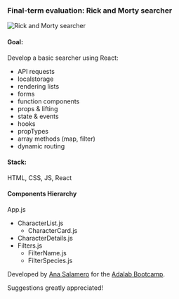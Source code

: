 ### Final-term evaluation: Rick and Morty searcher

![Rick and Morty searcher](https://user-images.githubusercontent.com/79455146/122356626-431ad800-cf53-11eb-8b57-8678fe8a2c20.png)

#### Goal:

Develop a basic searcher using React:

- API requests
- localstorage
- rendering lists
- forms
- function components
- props & lifting
- state & events
- hooks
- propTypes
- array methods (map, filter)
- dynamic routing

#### Stack:

HTML, CSS, JS, React

#### Components Hierarchy

App.js

- CharacterList.js
  - CharacterCard.js
- CharacterDetails.js
- Filters.js
  - FilterName.js
  - FilterSpecies.js

Developed by [Ana Salamero](https://github.com/AnaSalamero) for the [Adalab Bootcamp](https://adalab.es/).

Suggestions greatly appreciated!
